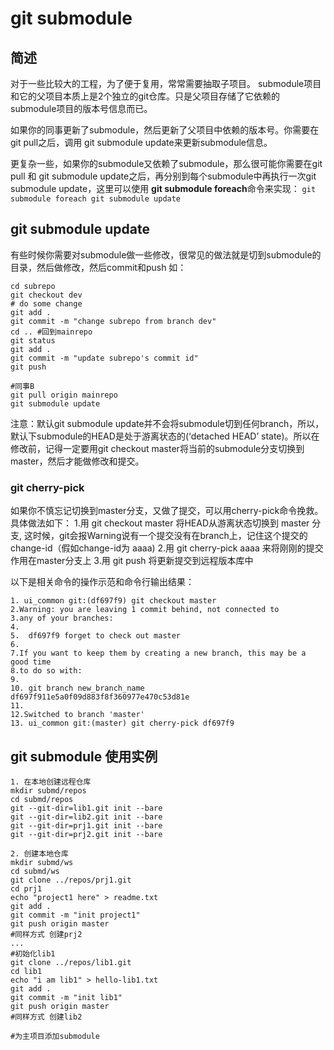 git submodule
====================

简述
-------------

对于一些比较大的工程，为了便于复用，常常需要抽取子项目。
submodule项目和它的父项目本质上是2个独立的git仓库。只是父项目存储了它依赖的submodule项目的版本号信息而已。

如果你的同事更新了submodule，然后更新了父项目中依赖的版本号。你需要在git pull之后，调用 git submodule update来更新submodule信息。

更复杂一些，如果你的submodule又依赖了submodule，那么很可能你需要在git pull 和 git submodule update之后，再分别到每个submodule中再执行一次git submodule update，这里可以使用 **git submodule foreach**命令来实现： `git submodule foreach git submodule update`

git submodule update 
---------------------
有些时候你需要对submodule做一些修改，很常见的做法就是切到submodule的目录，然后做修改，然后commit和push 如：

    cd subrepo
    git checkout dev
    # do some change
    git add .
    git commit -m "change subrepo from branch dev"
    cd .. #回到mainrepo
    git status
    git add .
    git commit -m "update subrepo's commit id"
    git push 

    #同事B
    git pull origin mainrepo
    git submodule update 

 
注意：默认git submodule update并不会将submodule切到任何branch，所以，默认下submodule的HEAD是处于游离状态的(‘detached HEAD’ state)。所以在修改前，记得一定要用git checkout master将当前的submodule分支切换到master，然后才能做修改和提交。

### git cherry-pick

如果你不慎忘记切换到master分支，又做了提交，可以用cherry-pick命令挽救。具体做法如下：
1.用 git checkout master 将HEAD从游离状态切换到 master 分支, 这时候，git会报Warning说有一个提交没有在branch上，记住这个提交的change-id（假如change-id为 aaaa)
2.用 git cherry-pick aaaa 来将刚刚的提交作用在master分支上
3.用 git push 将更新提交到远程版本库中
 
以下是相关命令的操作示范和命令行输出结果：

    1. ui_common git:(df697f9) git checkout master
    2.Warning: you are leaving 1 commit behind, not connected to
    3.any of your branches:
    4.
    5.  df697f9 forget to check out master
    6.
    7.If you want to keep them by creating a new branch, this may be a good time
    8.to do so with:
    9.
    10. git branch new_branch_name df697f911e5a0f09d883f8f360977e470c53d81e
    11.
    12.Switched to branch 'master'
    13. ui_common git:(master) git cherry-pick df697f9


git submodule 使用实例
----------------------------

    1. 在本地创建远程仓库
    mkdir submd/repos
    cd submd/repos
    git --git-dir=lib1.git init --bare
    git --git-dir=lib2.git init --bare
    git --git-dir=prj1.git init --bare
    git --git-dir=prj2.git init --bare

    2. 创建本地仓库
    mkdir submd/ws
    cd submd/ws
    git clone ../repos/prj1.git 
    cd prj1
    echo "project1 here" > readme.txt
    git add .
    git commit -m "init project1"
    git push origin master
    #同样方式 创建prj2
    ...
    #初始化lib1
    git clone ../repos/lib1.git
    cd lib1
    echo "i am lib1" > hello-lib1.txt
    git add .
    git commit -m "init lib1"
    git push origin master
    #同样方式 创建lib2

    #为主项目添加submodule



